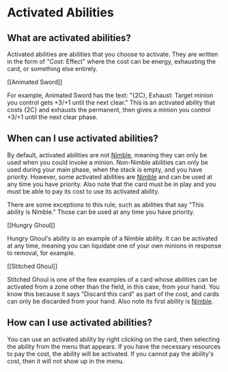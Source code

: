# Activated Abilities

## What are activated abilities?

Activated abilities are abilities that you choose to activate. They are written in the form of "Cost: Effect" where the cost can be energy, exhausting the card, or something else entirely.

[[Animated Sword]]

For example, Animated Sword has the text: "{2C}, Exhaust: Target minion you control gets +3/+1 until the next clear." This is an activated ability that costs {2C} and exhausts the permanent, then gives a minion you control +3/+1 until the next clear phase.

## When can I use activated abilities?

By default, activated abilities are not [Nimble](./glossary.md#nimble), meaning they can only be used when you could invoke a minion. Non-Nimble abilities can only be used during your main phase, when the stack is empty, and you have priority. However, some activated abilities are [Nimble](./glossary.md#nimble) and can be used at any time you have priority. Also note that the card must be in play and you must be able to pay its cost to use its activated ability.

There are some exceptions to this rule, such as abilities that say "This ability is Nimble." Those can be used at any time you have priority.

[[Hungry Ghoul]]

Hungry Ghoul's ability is an example of a Nimble ability. It can be activated at any time, meaning you can liquidate one of your own minions in response to removal, for example.

[[Stitched Ghoul]]

Stitched Ghoul is one of the few examples of a card whose abilities can be activated from a zone other than the field, in this case, from your hand. You know this because it says "Discard this card" as part of the cost, and cards can only be discarded from your hand. Also note its first ability is [Nimble](./glossary.md#nimble).

## How can I use activated abilities?

You can use an activated ability by right clicking on the card, then selecting the ability from the menu that appears. If you have the necessary resources to pay the cost, the ability will be activated. If you cannot pay the ability's cost, then it will not show up in the menu.
